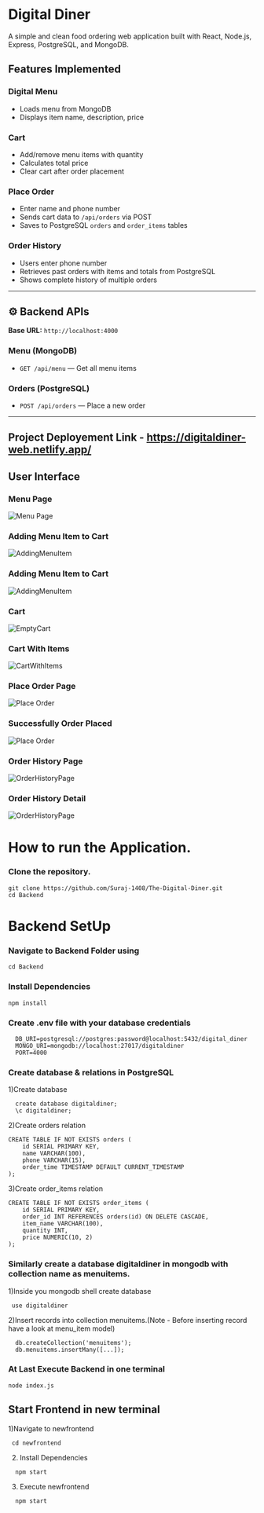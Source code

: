 #  Digital Diner

A simple and clean food ordering web application built with React, Node.js, Express, PostgreSQL, and MongoDB.


##  Features Implemented

###  Digital Menu
- Loads menu from MongoDB
- Displays item name, description, price

###  Cart
- Add/remove menu items with quantity
- Calculates total price
- Clear cart after order placement

###  Place Order
- Enter name and phone number
- Sends cart data to `/api/orders` via POST
- Saves to PostgreSQL `orders` and `order_items` tables

###  Order History
- Users enter phone number
- Retrieves past orders with items and totals from PostgreSQL
- Shows complete history of multiple orders

---

## ⚙ Backend APIs

**Base URL:** `http://localhost:4000`

### **Menu (MongoDB)**
- `GET /api/menu` — Get all menu items

### **Orders (PostgreSQL)**
- `POST /api/orders` — Place a new order  


---

## Project Deployement Link - https://digitaldiner-web.netlify.app/ 

## User Interface

### Menu Page
![Menu Page](assets/MenuItemPage.png)

### Adding Menu Item to Cart
![AddingMenuItem](assets/AddingMenuItem.png)

### Adding Menu Item to Cart
![AddingMenuItem](assets/AddingMenuItem.png)

### Cart
![EmptyCart](assets/EmptyCart.png)

### Cart With Items
![CartWithItems](assets/CartWithItems.png)


### Place Order Page
![Place Order](assets/PlaceOrderPage.png)

### Successfully Order Placed
![Place Order](assets/SuccessfullOrderPlacing.png)


### Order History Page
![OrderHistoryPage](assets/OrderHistoryPage.png)

### Order History Detail
![OrderHistoryPage](assets/OrderHistoryDetails.png)


# How to run the Application.

### Clone the repository. 
```
git clone https://github.com/Suraj-1408/The-Digital-Diner.git
cd Backend
```

# Backend SetUp 
### Navigate to Backend Folder using  
``` cd Backend ```

### Install Dependencies  
``` npm install ```

### Create .env file with your database credentials  
```
  DB_URI=postgresql://postgres:password@localhost:5432/digital_diner
  MONGO_URI=mongodb://localhost:27017/digitaldiner
  PORT=4000
```

### Create database & relations in PostgreSQL 
1)Create database 
```
  create database digitaldiner;
  \c digitaldiner;
```

2)Create orders relation 
```
CREATE TABLE IF NOT EXISTS orders (
    id SERIAL PRIMARY KEY,
    name VARCHAR(100),
    phone VARCHAR(15),
    order_time TIMESTAMP DEFAULT CURRENT_TIMESTAMP
);
```

3)Create order_items relation 
```
CREATE TABLE IF NOT EXISTS order_items (
    id SERIAL PRIMARY KEY,
    order_id INT REFERENCES orders(id) ON DELETE CASCADE,
    item_name VARCHAR(100),
    quantity INT,
    price NUMERIC(10, 2)
);
```

### Similarly create a database digitaldiner in mongodb with collection name as menuitems.  
1)Inside you mongodb shell create database      
```
 use digitaldiner 
```

2)Insert records into collection menuitems.(Note - Before inserting record have a look at menu_item model)      
```
  db.createCollection('menuitems');
  db.menuitems.insertMany([...]);
```

### At Last Execute Backend in one terminal     
```
node index.js
```

## Start Frontend in new terminal   
1)Navigate to newfrontend    
```
 cd newfrontend
```  
2) Install Dependencies     
```
  npm start  
```  

3) Execute newfrontend    
```
  npm start
```
